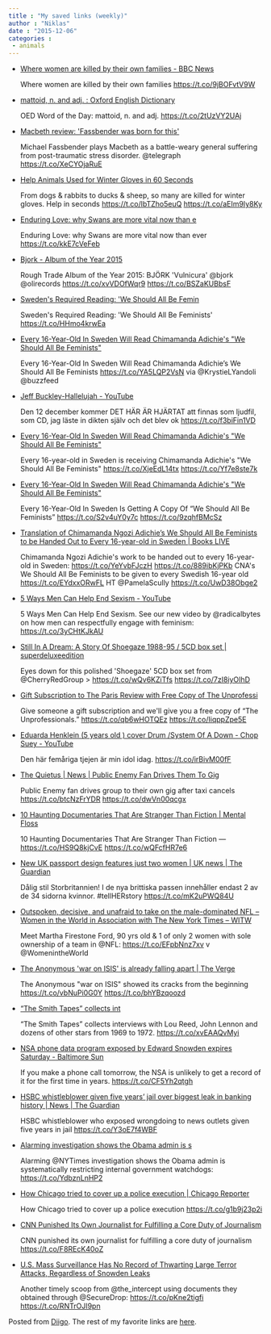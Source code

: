 ```yaml
---
title : "My saved links (weekly)"
author : "Niklas"
date : "2015-12-06"
categories : 
 - animals
---
```


- [Where women are killed by their own families - BBC News](http://www.bbc.com/news/magazine-34978330?utm_content=buffer90305&utm_medium=social&utm_source=twitter.com&utm_campaign=buffer)
    
    Where women are killed by their own families https://t.co/9jBOFvtV9W
    
- [mattoid, n. and adj. : Oxford English Dictionary](http://www.oed.com/view/Entry/115102)
    
    OED Word of the Day: mattoid, n. and adj. https://t.co/2tUzVY2UAj
    
- [Macbeth review: 'Fassbender was born for this'](http://www.telegraph.co.uk/film/macbeth/review/)
    
    Michael Fassbender plays Macbeth as a battle-weary general suffering from post-traumatic stress disorder. @telegraph https://t.co/XeCYOjaRuE
    
- [Help Animals Used for Winter Gloves in 60 Seconds](http://headlines.peta.org/help-animals-used-for-gloves/?utm_campaign=1215%20Help%20Animals%20Used%20for%20Winter%20Gloves%20in%2060%20Seconds%20Tweet&utm_source=PETA%20Twitter&utm_medium=Promo)
    
    From dogs & rabbits to ducks & sheep, so many are killed for winter gloves. Help in seconds https://t.co/lbTZho5euQ https://t.co/aEIm9Iy8Ky
    
- [Enduring Love: why Swans are more vital now than e](http://www.theguardian.com/music/2015/dec/04/enduring-love-why-swans-are-more-vital-now-than-ever?CMP=twt_a-music_b-gdnmusic)
    
    Enduring Love: why Swans are more vital now than ever https://t.co/kkE7cVeFeb
    
- [Bjork - Album of the Year 2015](http://www.roughtrade.com/pages/bjork)
    
    Rough Trade Album of the Year 2015: BJÖRK 'Vulnicura' @bjork @olirecords https://t.co/xvVDOfWqr9 https://t.co/BSZaKUBbsF
    
- [Sweden's Required Reading: 'We Should All Be Femin](http://www.snsanalytics.com/ftw3y5)
    
    Sweden's Required Reading: 'We Should All Be Feminists' https://t.co/HHmo4krwEa
    
- [Every 16-Year-Old In Sweden Will Read Chimamanda Adichie's "We Should All Be Feminists"](http://www.buzzfeed.com/krystieyandoli/every-16-year-old-in-sweden-is-getting-a-copy-of-we-should-a?utm_term=.ppZjJrMNA)
    
    Every 16-Year-Old In Sweden Will Read Chimamanda Adichie’s We Should All Be Feminists https://t.co/YA5LQP2VsN via @KrystieLYandoli @buzzfeed
    
- [Jeff Buckley-Hallelujah - YouTube](https://www.youtube.com/watch?v=HKnxmkOAj88)
    
    Den 12 december kommer DET HÄR ÄR HJÄRTAT att finnas som ljudfil, som CD, jag läste in dikten själv och det blev ok https://t.co/f3biFin1VD
    
- [Every 16-Year-Old In Sweden Will Read Chimamanda Adichie's "We Should All Be Feminists"](http://www.buzzfeed.com/krystieyandoli/every-16-year-old-in-sweden-is-getting-a-copy-of-we-should-a#.ik5kbB88b)
    
    Every 16-year-old in Sweden is receiving Chimamanda Adichie's "We Should All Be Feminists" https://t.co/XjeEdL14tx https://t.co/Yf7e8ste7k
    
- [Every 16-Year-Old In Sweden Will Read Chimamanda Adichie's "We Should All Be Feminists"](http://www.buzzfeed.com/krystieyandoli/every-16-year-old-in-sweden-is-getting-a-copy-of-we-should-a#.vyvbv3NW4)
    
    Every 16-Year-Old In Sweden Is Getting A Copy Of “We Should All Be Feminists” https://t.co/S2v4uY0y7c https://t.co/9zqhfBMcSz
    
- [Translation of Chimamanda Ngozi Adichie’s We Should All Be Feminists to be Handed Out to Every 16-year-old in Sweden | Books LIVE](http://bookslive.co.za/blog/2015/12/02/translation-of-chimamanda-ngozi-adichies-we-should-all-be-feminists-to-be-handed-out-to-every-16-year-old-in-sweden/)
    
    Chimamanda Ngozi Adichie's work to be handed out to every 16-year-old in Sweden: https://t.co/YeYvbFJczH https://t.co/889ibKjPKb CNA's We Should All Be Feminists to be given to every Swedish 16-year old https://t.co/EYdxxORwFL HT @PamelaScully https://t.co/UwD38Obge2
    
- [5 Ways Men Can Help End Sexism - YouTube](https://www.youtube.com/watch?v=o1ZctJat4pU)
    
    5 Ways Men Can Help End Sexism. See our new video by @radicalbytes on how men can respectfully engage with feminism: https://t.co/3yCHtKJkAU
    
- [Still In A Dream: A Story Of Shoegaze 1988-95 / 5CD box set | superdeluxeedition](http://www.superdeluxeedition.com/news/still-in-a-dream-a-story-of-shoegaze-1988-95-5cd-box-set/)
    
    Eyes down for this polished 'Shoegaze' 5CD box set from @CherryRedGroup > https://t.co/wQv6KZiTfs https://t.co/7zI8iyOIhD
    
- [Gift Subscription to The Paris Review with Free Copy of The Unprofessi](http://store.theparisreview.org/products/free-copy-of-the-unprofessionals-with-gift-subscription-to-the-paris-review)
    
    Give someone a gift subscription and we'll give you a free copy of “The Unprofessionals.” https://t.co/qb6wHOTQEz https://t.co/IiqppZpe5E
    
- [Eduarda Henklein (5 years old ) cover Drum /System Of A Down - Chop Suey - YouTube](https://www.youtube.com/watch?v=J3cg4oZs2CY)
    
    Den här femåriga tjejen är min idol idag. https://t.co/irBivM00fF
    
- [The Quietus | News | Public Enemy Fan Drives Them To Gig](http://thequietus.com/articles/19354-public-enemy-fan-drives-them-to-gig)
    
    Public Enemy fan drives group to their own gig after taxi cancels https://t.co/btcNzFrYDR https://t.co/dwVn00qcgx
    
- [10 Haunting Documentaries That Are Stranger Than Fiction | Mental Floss](http://mentalfloss.com/article/69723/10-haunting-documentaries-are-stranger-fiction)
    
    10 Haunting Documentaries That Are Stranger Than Fiction — https://t.co/HS9Q8kjCvE https://t.co/wQFcfHR7e6
    
- [New UK passport design features just two women | UK news | The Guardian](http://www.theguardian.com/uk-news/2015/nov/03/new-uk-passport-design-features-just-two-women)
    
    Dålig stil Storbritannien! I de nya brittiska passen innehåller endast 2 av de 34 sidorna kvinnor. #tellHERstory https://t.co/mK2uPWQ84U
    
    
- [Outspoken, decisive, and unafraid to take on the male-dominated NFL – Women in the World in Association with The New York Times – WITW](http://nytlive.nytimes.com/womenintheworld/2015/11/25/outspoken-decisive-and-unafraid-to-take-on-the-male-dominated-nfl/)
    
    Meet Martha Firestone Ford, 90 yrs old & 1 of only 2 women with sole ownership of a team in @NFL: https://t.co/EFpbNnz7xv v @WomenintheWorld
    
- [The Anonymous 'war on ISIS' is already falling apart | The Verge](http://www.theverge.com/2015/11/23/9782330/anonymous-war-on-isis-hacktivism-terrorism?utm_campaign=theverge&utm_content=chorus&utm_medium=social&utm_source=twitter)
    
    The Anonymous "war on ISIS" showed its cracks from the beginning https://t.co/vbNuPi0G0Y https://t.co/bhYBzqoozd
    
- [“The Smith Tapes” collects int](http://trib.al/58GrRql)
    
    “The Smith Tapes” collects interviews with Lou Reed, John Lennon and dozens of other stars from 1969 to 1972. https://t.co/xvEAAQvMyi
    
- [NSA phone data program exposed by Edward Snowden expires Saturday - Baltimore Sun](http://www.baltimoresun.com/news/maryland/bs-md-nsa-phone-program-20151127-story.html)
    
    If you make a phone call tomorrow, the NSA is unlikely to get a record of it for the first time in years. https://t.co/CF5Yh2qtgh
    
- [HSBC whistleblower given five years’ jail over biggest leak in banking history | News | The Guardian](http://www.theguardian.com/news/2015/nov/27/hsbc-whistleblower-jailed-five-years-herve-falciani?CMP=share_btn_tw)
    
    HSBC whistleblower who exposed wrongdoing to news outlets given five years in jail https://t.co/Y3oE7f4WBF
    
- [Alarming investigation shows the Obama admin is s](http://www.nytimes.com/2015/11/28/us/politics/tighter-lid-on-records-threatens-to-defang-government-watchdogs.html?_r=2)
    
    Alarming @NYTimes investigation shows the Obama admin is systematically restricting internal government watchdogs: https://t.co/YdbznLnHP2
    
- [How Chicago tried to cover up a police execution | Chicago Reporter](http://chicagoreporter.com/how-chicago-tried-to-cover-up-a-police-execution/)
    
    How Chicago tried to cover up a police execution https://t.co/g1b9j23p2i
    
- [CNN Punished Its Own Journalist for Fulfilling a Core Duty of Journalism](https://theintercept.com/2015/11/20/cnns-punishment-of-refugee-defending-journalist-highlights-media-abdication/)
    
    CNN punished its own journalist for fulfilling a core duty of journalism https://t.co/F8REcK40oZ
    
- [U.S. Mass Surveillance Has No Record of Thwarting Large Terror Attacks, Regardless of Snowden Leaks](https://theintercept.com/2015/11/17/u-s-mass-surveillance-has-no-record-of-thwarting-large-terror-attacks-regardless-of-snowden-leaks/)
    
    Another timely scoop from @the\_intercept using documents they obtained through @SecureDrop: https://t.co/pKne2tigfi https://t.co/RNTrOJI9pn
    

Posted from [Diigo](https://www.diigo.com). The rest of my favorite links are [here](https://www.diigo.com/user/npivic).

